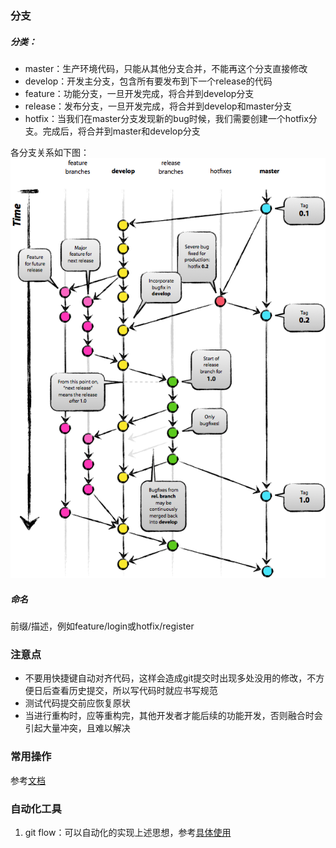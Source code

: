 ### 分支

##### 分类：

- master：生产环境代码，只能从其他分支合并，不能再这个分支直接修改
- develop：开发主分支，包含所有要发布到下一个release的代码
- feature：功能分支，一旦开发完成，将合并到develop分支
- release：发布分支，一旦开发完成，将合并到develop和master分支
- hotfix：当我们在master分支发现新的bug时候，我们需要创建一个hotfix分支。完成后，将合并到master和develop分支

各分支关系如下图：
![分支关系图](分支关系图.png)

##### 命名
前缀/描述，例如feature/login或hotfix/register

### 注意点
- 不要用快捷键自动对齐代码，这样会造成git提交时出现多处没用的修改，不方便日后查看历史提交，所以写代码时就应书写规范
- 测试代码提交前应恢复原状
- 当进行重构时，应等重构完，其他开发者才能后续的功能开发，否则融合时会引起大量冲突，且难以解决

### 常用操作
参考[文档](https://github.com/VolodymyrCj/workspace/blob/master/%E8%A7%84%E8%8C%83/git%E5%B8%B8%E7%94%A8%E6%93%8D%E4%BD%9C.md)

### 自动化工具
1. git flow：可以自动化的实现上述思想，参考[具体使用](https://www.git-tower.com/learn/git/ebook/cn/command-line/advanced-topics/git-flow)